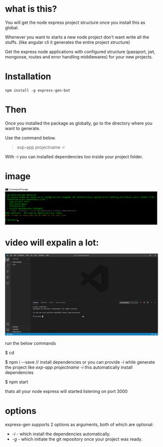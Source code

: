 # what is this?

You will get the node express project structure once you install this as global.

Whenever you want to starts a new node project don't want write all the stuffs. (like angular cli it generates the entire project structure)

Get the express node applications with configured structure (passport, jwt, mongoose, routes and error handling middlewares) for your new projects.

# Installation

`npm install -g express-gen-bot`

# Then

Once you installed the package as globally, go to the directory where you want to generate.

Use the command below.

> exp-app projectname -i
  
With -i you can installed dependencies too inside your project folder.

# image

![How to execute](https://github.com/MohanrajChandrasekar/express_cli/blob/main/src/img1.png?raw=true)

# video will expalin a lot:

<img src="https://github.com/MohanrajChandrasekar/express_cli/blob/main/src/test1.gif" />

run the below commands
  
$ cd <ProjectName>
  
$ npm i --save  // install dependencies or you can provide -i while generate the project like *exp-app projectname -i* this automatically install dependencies
  
$ npm start
  
thats all your node express will started listening on port 3000

# options

express-gen supports 2 options as arguments, both of which are optional:

* *-i* - which install the dependencies automatically.
* *-g* - which initiate the git repository once your project was ready.




